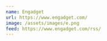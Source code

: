 ```yaml
---
name: Engadget
url: https://www.engadget.com/
image: /assets/images/e.png
feed: https://www.engadget.com/rss/
---
```

